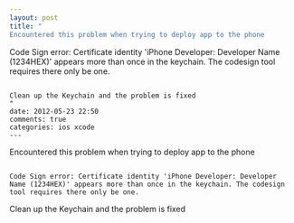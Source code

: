 ```yaml
---
layout: post
title: "
Encountered this problem when trying to deploy app to the phone


```

Code Sign error: Certificate identity 'iPhone Developer: Developer Name (1234HEX)' appears more than once in the keychain. The codesign tool requires there only be one.

```

Clean up the Keychain and the problem is fixed
"
date: 2012-05-23 22:50
comments: true
categories: ios xcode
---
```


Encountered this problem when trying to deploy app to the phone


```

Code Sign error: Certificate identity 'iPhone Developer: Developer Name (1234HEX)' appears more than once in the keychain. The codesign tool requires there only be one.

```

Clean up the Keychain and the problem is fixed

